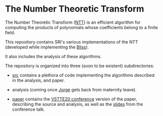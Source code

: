 # The Number Theoretic Transform

The Number Theoretic Transform ([NTT](https://en.wikipedia.org/wiki/Discrete_Fourier_transform_(general)#Number-theoretic_transform)) is an efficient algorithm for
computing the products of polynomials whose coefficients belong to
a finite field.

This repository contains SRI's various implementations of the NTT (developed while 
implementing the [Bliss](https://github.com/SRI-CSL/Bliss)).

It also includes the analysis of these algorithms.

The repository is organized into three (soon to be existent) subdirectories:

* [src](https://github.com/SRI-CSL/NTT/tree/master/src/README.md) contains a plethora of code implementing the algorithms described in the analysis, and paper.

* analysis (coming once [Jorge](https://github.com/caballa) gets back from maternity leave).

* [paper](https://github.com/SRI-CSL/NTT/blob/master/paper/main_final.pdf) contains the [VSTTE20 conference](https://sri-csl.github.io/VSTTE20/) version of the paper, describing the source and 
analysis, as well as the [slides](https://github.com/SRI-CSL/NTT/blob/master/paper/slides.pdf) from the conference talk.
